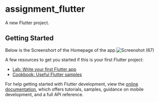 # assignment_flutter

A new Flutter project.

## Getting Started

Below is the Screenshort of the Homepage of the app.![Screenshot (67)](https://github.com/uttam4124/Assignment_flutter/assets/85099301/4ca71a65-61a7-4175-a23a-f5789927c37f)


A few resources to get you started if this is your first Flutter project:

- [Lab: Write your first Flutter app](https://docs.flutter.dev/get-started/codelab)
- [Cookbook: Useful Flutter samples](https://docs.flutter.dev/cookbook)

For help getting started with Flutter development, view the
[online documentation](https://docs.flutter.dev/), which offers tutorials,
samples, guidance on mobile development, and a full API reference.
